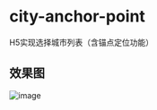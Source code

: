 # city-anchor-point
H5实现选择城市列表（含锚点定位功能）

## 效果图
![image](https://img-blog.csdnimg.cn/7e60c7eb9ee94daf8397ed27c8d02ac5.gif#pic_center)
